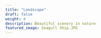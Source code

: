 ```yaml
---
title: "Landscape"
draft: false
weight: 4
description: Beautiful scenery in nature
featured_image: Seagull Ship.JPG
---
```



